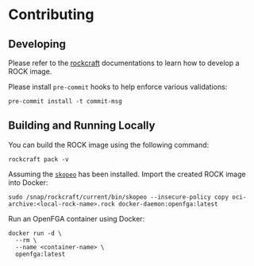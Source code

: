 # Contributing

## Developing

Please refer to
the [rockcraft](https://canonical-craft-parts.readthedocs-hosted.com/en/latest/reference/index.html)
documentations to learn how to develop a ROCK image.

Please install `pre-commit` hooks to help enforce various validations:

```shell
pre-commit install -t commit-msg
```

## Building and Running Locally

You can build the ROCK image using the following command:

```shell
rockcraft pack -v
```

Assuming the [`skopeo`](https://snapcraft.io/install/skopeo/ubuntu) has been
installed. Import the created ROCK image into Docker:

```shell
sudo /snap/rockcraft/current/bin/skopeo --insecure-policy copy oci-archive:<local-rock-name>.rock docker-daemon:openfga:latest
```

Run an OpenFGA container using Docker:

```shell
docker run -d \
  --rm \
  --name <container-name> \
  openfga:latest
```

